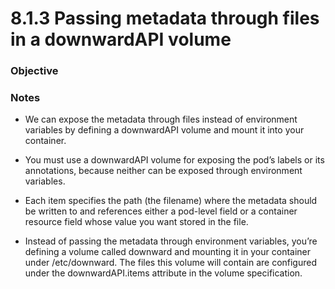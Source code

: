 # 8.1.3 Passing metadata through files in a downwardAPI volume

### Objective

### Notes
* We can expose the metadata through files instead of environment variables by defining a downwardAPI volume and mount it into your container.

* You must use a downwardAPI volume for exposing the pod’s labels or its annotations, because neither can be exposed through environment variables.

* Each item specifies the path (the filename) where the metadata should be written to and references either a pod-level field or a container resource field whose value you want stored in the file.

* Instead of passing the metadata through environment variables, you’re defining a volume called downward and mounting it in your container under /etc/downward. The files this volume will contain are configured under the downwardAPI.items attribute in the volume specification.
